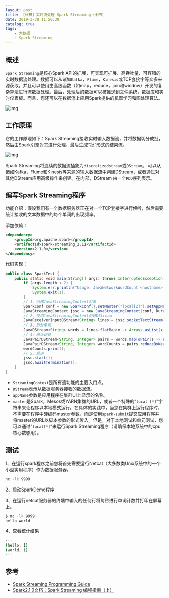 ```yaml
---
layout: post
title: 【计算】实时流处理-Spark Streaming（十四）
date: 2019-3-30 11:50:39
catalog: true
tags:
    - 大数据
    - Spark Streaming
---
```


## 概述

`Spark Streaming`是核心Spark API的扩展，可实现可扩展、高吞吐量、可容错的实时数据流处理。数据可以从诸如`Kafka`，`Flume`，`Kinesis`或TCP套接字等众多来源获取，并且可以使用由高级函数（如map，reduce，join和window）开发的复杂算法进行流数据处理。最后，处理后的数据可以被推送到文件系统，数据库和实时仪表板。而且，您还可以在数据流上应用Spark提供的机器学习和图处理算法。

![img](../../../../img/in-post/post_bigdata/spark-streaming.png)

## 工作原理

它的工作原理如下：Spark Streaming接收实时输入数据流，并将数据切分成批，然后由Spark引擎对其进行处理，最后生成“批”形式的结果流。

![img](../../../../img/in-post/post_bigdata/spark-streaming2.png)

Spark Streaming将连续的数据流抽象为`discretizedstream`或`DStream`。 可以从诸如Kafka，Flume和Kinesis等来源的输入数据流中创建DStream，或者通过对其他DStream应用高级操作来创建。在内部，DStream 由一个`RDD`序列表示。

## 编写Spark Streaming程序

功能介绍：假设我们有一个数据服务器正在对一个TCP套接字进行侦听，然后需要统计接收的文本数据中的每个单词的出现频率。

添加依赖：

```xml
<dependency>
    <groupId>org.apache.spark</groupId>
    <artifactId>spark-streaming_2.11</artifactId>
    <version>2.1.0</version>
</dependency>
```

代码实现：

```java
public class SparkTest {
    public static void main(String[] args) throws InterruptedException {
        if (args.length < 2) {
            System.err.println("Usage: JavaNetworkWordCount <hostname> <port>");
            System.exit(1);
        }
        // 1、创建JavaStreamingContext对象
        SparkConf conf = new SparkConf().setMaster("local[2]").setAppName("NetworkWordCount");
        JavaStreamingContext jssc = new JavaStreamingContext(conf, Durations.seconds(5));
        // 2、使用JavaStreamingContext创建DStream
        JavaReceiverInputDStream<String> lines = jssc.socketTextStream(args[0], Integer.parseInt(args[1]));
        // 3、拆分单词
        JavaDStream<String> words = lines.flatMap(x -> Arrays.asList(x.split(" ")).iterator());
        // 4、统计词频
        JavaPairDStream<String, Integer> pairs = words.mapToPair(s -> new Tuple2<>(s, 1));
        JavaPairDStream<String, Integer> wordCounts = pairs.reduceByKey((i1, i2) -> i1 + i2);
        wordCounts.print();
        // 5、启动
        jssc.start();
        jssc.awaitTermination();
    }
}
```

- `StreamingContext`是所有流功能的主要入口点。
- `DStream`表示从数据服务器接收的数据流。
- `appName`参数是应用程序在集群UI上显示的名称。
- `master`是Spark，Mesos或YARN集群的URL，或者一个特殊的“`local [*]`”字符串来让程序以本地模式运行。在具体的实践中，当您在集群上运行程序时，不需要在程序中硬编码master参数，而是使用`spark-submit`提交应用程序并将master的URL以脚本参数的形式传入。但是，对于本地测试和单元测试，您可以通过“`local[*]`”来运行Spark Streaming程序（请确保本地系统中的cpu核心数够用）。

## 测试

1、在运行spark程序之前您将首先需要运行Netcat（大多数类Unix系统中的一个小型实用程序）作为数据服务器。

```sh
nc -lk 9999
```

2、启动SparkDemo程序

3、在运行netcat服务器的终端中输入的任何行将每秒进行单词计数并打印在屏幕上。

```sh
$ nc -lk 9999
hello world
```

4、查看统计结果

```sh
···
(hello, 1)
(world, 1)
···
```

## 参考

* [Spark Streaming Programming Guide](http://spark.apache.org/docs/latest/streaming-programming-guide.html)
* [Spark2.1.0文档：Spark Streaming 编程指南（上）](https://blog.csdn.net/u013468917/article/details/71274433)